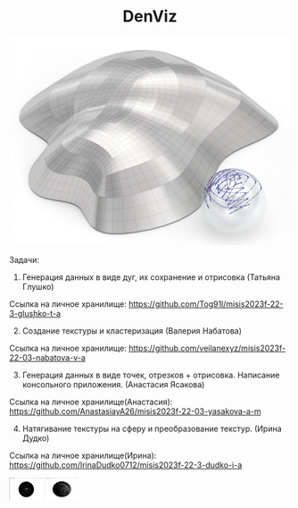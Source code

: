 <h1 align="center">DenViz</a></h1>

![Изначальная картинка](https://github.com/veilanexyz/pictures/blob/main/denviz.jpg)

Задачи:

1. Генерация данных в виде дуг, их сохранение и отрисовка (Татьяна Глушко)

Ссылка на личное хранилище: https://github.com/Tog91l/misis2023f-22-3-glushko-t-a

2. Создание текстуры и кластеризация (Валерия Набатова)

Ссылка на личное хранилище: https://github.com/veilanexyz/misis2023f-22-03-nabatova-v-a

3. Генерация данных в виде точек, отрезков + отрисовка. Написание консольного приложения. (Анастасия Ясакова)

Ссылка на личное хранилище(Анастасия): https://github.com/AnastasiayA26/misis2023f-22-03-yasakova-a-m

4. Натягивание текстуры на сферу и преобразование текстур. (Ирина Дудко)

Ссылка на личное хранилище(Ирина): https://github.com/IrinaDudko0712/misis2023f-22-3-dudko-i-a

<img src="https://github.com/veilanexyz/pictures/blob/main/sphere.jpg" width="60" height="40">
<img src="https://github.com/veilanexyz/pictures/blob/main/sphere1.jpg" width="60" height="40">
